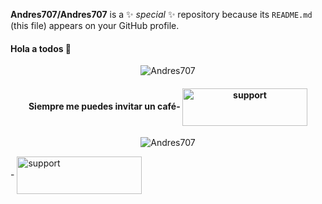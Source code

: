
**Andres707/Andres707** is a ✨ _special_ ✨ repository because its `README.md` (this file) appears on your GitHub profile.
<!--
Here are some ideas to get you started:

- 🔭 I’m currently working on ...
- 🌱 I’m currently learning ...
- 👯 I’m looking to collaborate on ...
- 🤔 I’m looking for help with ...
- 💬 Ask me about ...
- 📫 How to reach me: ...
- 😄 Pronouns: ...
- ⚡ Fun fact: ...
-->

<body>
  <h4>Hola a todos 👋</h4>
  <p align="center">
 <img src="https://github-readme-stats.vercel.app/api?username=Andres707&show_icons=true" alt="Andres707" />
  <h4 align="center">Siempre me puedes invitar un café-
<a href="https://ko-fi.com/Andres707" target="_blank" aria-label="Follow @Andres707 on GitHub"><img align="center" src="https://media.giphy.com/media/jp92jmyPqZeHheeIN6/giphy.gif" alt="support" height="60" width="200" /></a>
</h4>
 </p>
<p align="center"> <img src="https://komarev.com/ghpvc/?username=Andres707" alt="Andres707" /> </p>
- <a href="https://github.com/Andres707" target="_blank" aria-label="Follow @Andres707 on GitHub"><img align="center" src="https://img.shields.io/badge/Andres707-Github-red" alt="support" height="60" width="200" /></a>
  
</body>
